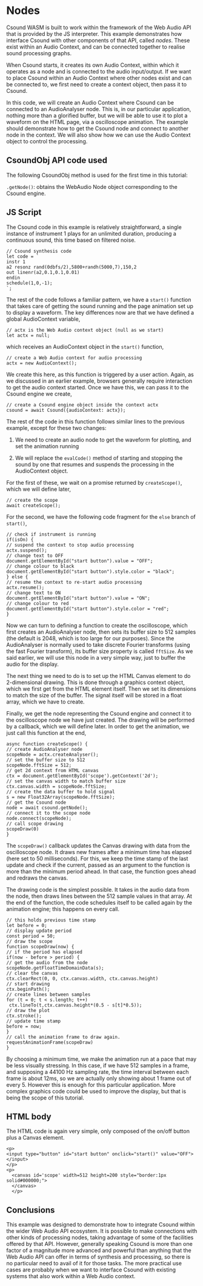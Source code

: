 Nodes
===

Csound WASM is built to work within the framework of the Web Audio API
that is provided by the JS interpreter. This example demonstrates how
interface Csound with other components of that API, called *nodes*.
These exist within an Audio Context, and can be connected together to
realise sound processing graphs.

When Csound starts, it creates its own Audio Context, within which it
operates as a node and is connected to the audio input/output. If we
want to place Csound within an Audio Context where other nodes
exist and can be connected to, we first need to create a context
object, then pass it to Csound.

In this code, we will create an Audio Context where Csound can be
connected to an AudioAnalyser node. This is, in our particular
application, nothing more than a glorified buffer, but we will be able
to use it to plot a waveform on the HTML page, via a oscilloscope animation.
The example should demonstrate how to get the Csound node and connect to another
node in the context. We will also show how we can use the Audio
Context object to control the processing.

CsoundObj API code used
-----------

The following CsoundObj method is used for the first time in this
tutorial:

`.getNode()`: obtains the WebAudio Node object corresponding to the
Csound engine.


JS Script
---

The Csound code in this example is relatively straightforward, a
single instance of instrument 1 plays for an unlimited duration,
producing a continuous sound, this time based on filtered noise.

```
// Csound synthesis code
let code = `
instr 1
a2 resonz rand(0dbfs/2),5800+randh(5000,7),150,2
out linenr(a2,0.1,0.1,0.01)
endin
schedule(1,0,-1);
`;
```

The rest of the code follows a familiar pattern, we have a `start()`
function that takes care of getting the sound running and the page
animation set up to display a waveform. The key differences now
are that we have defined a global AudioContext variable,

```
// actx is the Web Audio context object (null as we start)
let actx = null;
```

which receives an AudioContext object in the `start()` function,

```
// create a Web Audio context for audio processing
actx = new AudioContext();
```

We create this here, as this function is triggered by a user
action. Again, as we discussed in an earlier example, browsers
generally require interaction to get the audio context started.
Once we have this, we can pass it to the Csound engine we
create,

```
// create a Csound engine object inside the context actx
csound = await Csound({audioContext: actx});
```

The rest of the code in this function follows similar lines to
the previous example, except for these two changes:

1. We need to create an audio node to get the waveform for
plotting, and set the animation running

2. We will replace the `evalCode()` method of starting and
stopping the sound by one that resumes and suspends the
processing in the AudioContext object.

For the first of these, we wait on a promise returned by `createScope()`,
which we will define later,

```
// create the scope
await createScope();
```

For the second, we have the following code fragment for the
`else` branch of `start()`,

```
// check if instrument is running
if(isOn) {
// suspend the context to stop audio processing
actx.suspend();
// change text to OFF
document.getElementById("start button").value = "OFF";
// change colour to black
document.getElementById("start button").style.color = "black";
} else {
// resume the context to re-start audio processing
actx.resume();
// change text to ON
document.getElementById("start button").value = "ON";
// change colour to red
document.getElementById("start button").style.color = "red";
}
```

Now we can turn to defining a function to create the oscilloscope,
which first creates an AudioAnalyser node, then sets its buffer size to
512 samples (the default is 2048, which is too large for our
purposes). Since the AudioAnalyser is normally used to take discrete
Fourier transforms (using the fast Fourier transform), its buffer size
property is called `fftSize`. As we said earlier, we will use this
node in a very simple way, just to buffer the audio for the display.

The next thing we need to do is to set up the HTML Canvas element
to do 2-dimensional drawing. This is done through a graphics context
object, which we first get from the HTML element itself. Then we
set its dimensions to match the size of the buffer. The signal itself
will be stored in a float array, which we have to create.

Finally, we get the node representing the Csound engine and connect it
to the oscilloscope node we have just created. The drawing will be
performed by a callback, which we will define later. In order to get
the animation, we just call this function at the end,
 

```
async function createScope() {
// create AudioAnalyser node
scopeNode = actx.createAnalyser();
// set the buffer size to 512
scopeNode.fftSize = 512;
// get 2d context from HTML canvas
ctx = document.getElementById('scope').getContext('2d');
// set the canvas width to match buffer size
ctx.canvas.width = scopeNode.fftSize;
// create the data buffer to hold signal
s = new Float32Array(scopeNode.fftSize);
// get the Csound node
node = await csound.getNode();
// connect it to the scope node
node.connect(scopeNode);
// call scope drawing
scopeDraw(0)
}
```

The `scopeDraw()` callback updates the Canvas drawing with data from
the oscilloscope node. It draws new frames after a minimum time has
elapsed (here set to 50 milliseconds). For this, we keep the time
stamp of the last update and check if the current, passed as an
argument to the function is more than the minimum period ahead.
In that case, the function goes ahead and redraws the canvas.

The drawing code is the simplest possible. It takes in the audio data
from the node, then draws lines between the 512 sample values in that
array. At the end of the function, the code schedules itself to be
called again by the animation engine; this happens on every call.


```
// this holds previous time stamp
let before = 0;
// display update period
const period = 50;
// draw the scope
function scopeDraw(now) {
// if the period has elapsed
if(now - before > period) {
// get the audio from the node
scopeNode.getFloatTimeDomainData(s);
// clear the canvas
ctx.clearRect(0, 0, ctx.canvas.width, ctx.canvas.height)
// start drawing
ctx.beginPath();
// create lines between samples
for (t = 0; t < s.length; t++)
 ctx.lineTo(t,ctx.canvas.height*(0.5 - s[t]*0.5));
// draw the plot
ctx.stroke();
// update time stamp
before = now;
}
// call the animation frame to draw again.
requestAnimationFrame(scopeDraw)
}
```



By choosing a minimum time, we make the animation run at a pace
that may be less visually stressing. In this case, if we have 512
samples in a frame, and supposing a 44100 Hz sampling rate,
the time interval between each frame is about 12ms, so we are actually
only showing about 1 frame out of every 5. However this is enough for
this particular application. More complex graphics code could be used
to improve the display, but that is being the scope of this tutorial.


HTML body
-----

The HTML code is again very simple, only composed of the on/off button
plus a Canvas element. 

```
<p>
<input type="button" id="start button" onclick="start()" value="OFF"> </input>
</p>
<p>
  <canvas id='scope' width=512 height=200 style="border:1px solid#000000;">
  </canvas>
  </p>
```

Conclusions
---

This example was designed to demonstrate how to integrate Csound
within the wider Web Audio API ecosystem. It is possible to make
connections with other kinds of processing nodes, taking advantage of
some of the facilities offered by that API. However, generally
speaking Csound is more than one factor of a magnitude more advanced
and powerful than anything that the Web Audio API can offer in terms
of synthesis and processing, so there is no particular need to avail
of it for those tasks. The more practical use cases are probably when
we want to interface Csound with existing systems that also work
within a Web Audio context.

